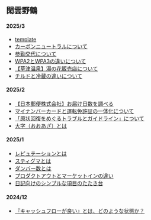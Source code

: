 ## 閑雲野鶴

<!--
#### 2025/7
-->

<!--
#### 2025/6
-->

<!--
#### 2025/5
-->

<!--
#### 2025/4
-->

#### 2025/3
- [template](posts/202503/16.md)
- [カーボンニュートラルについて](posts/202503/15.md)
- [参勤交代について](posts/202503/14.md)
- [WPA2とWPA3の違いについて](posts/202503/13.md)
- [【草津温泉】湯の花販売店について](posts/202503/12.md)
- [チルドと冷蔵の違いについて](posts/202503/11.md)

#### 2025/2
- [【日本郵便株式会社】お届け日数を調べる](posts/202502/10.md)
- [マイナンバーカードと運転免許証の一体化について](posts/202502/9.md)
- [「原状回復をめぐるトラブルとガイドライン」について](posts/202502/8.md)
- [大字（おおあざ）とは](posts/202502/7.md)

#### 2025/1
- [レピュテーションとは](posts/202501/6.md)
- [スティグマとは](posts/202501/5.md)
- [ダンバー数とは](posts/202501/4.md)
- [プロダクトアウトとマーケットインの違い](posts/202501/3.md)
- [日記向けのシンプルな項目のたたき台](posts/202501/2.md)

#### 2024/12
- [『キャッシュフローが良い』とは、どのような状態か？](posts/202412/1.md)
